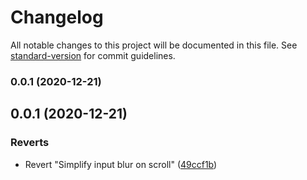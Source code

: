 # Changelog

All notable changes to this project will be documented in this file. See [standard-version](https://github.com/conventional-changelog/standard-version) for commit guidelines.

### 0.0.1 (2020-12-21)

## 0.0.1 (2020-12-21)


### Reverts

* Revert "Simplify input blur on scroll" ([49ccf1b](https://github.com/jaobrown/artsy-fartsy/commit/49ccf1b7b803f9ba588cbfd598c8170a6ce4929d))
